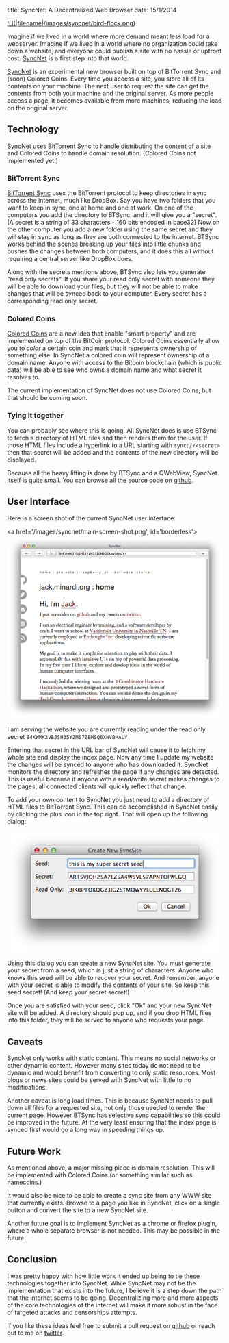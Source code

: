 title: SyncNet: A Decentralized Web Browser
date: 15/1/2014

<a href='http://en.wikipedia.org/wiki/File:A_wedge_of_starlings_-_geograph.org.uk_-_1069366.jpg' id='borderless'>
![](|filename|/images/syncnet/bird-flock.png)
</a>

Imagine if we lived in a world where more demand meant less load for a
webserver. Imagine if we lived in a world where no organization could take down
a website, and everyone could publish a site with no hassle or upfront cost.
[SyncNet][0] is a first step into that world.

[SyncNet][0] is an experimental new browser built on top of BitTorrent Sync and
(soon) Colored Coins. Every time you access a site, you store all of its
contents on your machine. The next user to request the site can get the
contents from both your machine and the original server. As more people access
a page, it becomes available from more machines, reducing the load on the
original server.

Technology
----------
SyncNet uses BitTorrent Sync to handle distributing the content of a site and
Colored Coins to handle domain resolution. (Colored Coins not implemented yet.)

### BitTorrent Sync

[BitTorrent Sync][2] uses the BitTorrent protocol to keep directories in sync across
the internet, much like DropBox. Say you have two folders that you want to keep
in sync, one at home and one at work. On one of the computers you add the
directory to BTSync, and it will give you a "secret".  (A secret is a string of
33 characters - 160 bits encoded in base32) Now on the other computer you add a
new folder using the same secret and they will stay in sync as long as they are
both connected to the internet. BTSync works behind the scenes breaking up your
files into little chunks and pushes the changes between both computers, and it
does this all without requiring a central server like DropBox does.

Along with the secrets mentions above, BTSync also lets you generate "read only
secrets". If you share your read only secret with someone they will be able to
download your files, but they will not be able to make changes that will be
synced back to your computer. Every secret has a corresponding read only
secret.

[2]: http://www.bittorrent.com/sync

### Colored Coins

[Colored Coins][1] are a new idea that enable "smart property" and are
implemented on top of the BitCoin protocol. Colored Coins essentially allow you
to _color_ a certain coin and mark that it represents ownership of something
else. In SyncNet a colored coin will represent ownership of a domain name.
Anyone with access to the Bitcoin blockchain (which is public data) will be
able to see who owns a domain name and what secret it resolves to.

The current implementation of SyncNet does not use Colored Coins, but that
should be coming soon.

[1]: https://docs.google.com/a/minardi.org/document/d/1AnkP_cVZTCMLIzw4DvsW6M8Q2JC0lIzrTLuoWu2z1BE/edit

### Tying it together

You can probably see where this is going. All SyncNet does is use BTSync to
fetch a directory of HTML files and then renders them for the user. If those
HTML files include a hyperlink to a URL starting with `sync://<secret>` then
that secret will be added and the contents of the new directory will be
displayed.

Because all the heavy lifting is done by BTSync and a QWebView, SyncNet itself
is quite small. You can browse all the source code on [github][0].

[0]: https://github.com/jminardi/syncnet

User Interface
--------------
Here is a screen shot of the current SyncNet user interface:

<a href='/images/syncnet/main-screen-shot.png', id='borderless'>
<img src='/images/syncnet/main-screen-shot.png' id='borderless' width=550>
</a>

I am serving the website you are currently reading under the read only secret
`B4KWMK3VBJSH35YZMS7ZEMSQ6XNVBHALY`

Entering that secret in the URL bar of SyncNet will cause it to fetch my whole
site and display the index page. Now any time I update my website the changes
will be synced to anyone who has downloaded it. SyncNet monitors the directory
and refreshes the page if any changes are detected. This is useful because if
anyone with a read/write secret makes changes to the pages, all connected
clients will quickly reflect that change.

To add your own content to SyncNet you just need to add a directory of HTML
files to BitTorrent Sync. This can be accomplished in SyncNet easily by
clicking the plus icon in the top right. That will open up the following
dialog:

<img src='/images/syncnet/new-site.png' id='borderless'>

Using this dialog you can create a new SyncNet site. You must generate your
secret from a seed, which is just a string of characters. Anyone who knows this
seed will be able to recover your secret. And remember, anyone with your secret
is able to modify the contents of your site. So keep this seed secret! (And
keep your secret secret!)

Once you are satisfied with your seed, click "Ok" and your new SyncNet site
will be added. A directory should pop up, and if you drop HTML files into this
folder, they will be served to anyone who requests your page.

Caveats
-------

SyncNet only works with static content. This means no social networks or other
dynamic content. However many sites today do not need to be dynamic and would
benefit from converting to only static resources. Most blogs or news sites
could be served with SyncNet with little to no modifications.

Another caveat is long load times. This is because SyncNet needs to pull down
all files for a requested site, not only those needed to render the current
page. However BTSync has selective sync capabilities so this could be improved
in the future. At the very least ensuring that the index page is synced first
would go a long way in speeding things up.

Future Work
-----------

As mentioned above, a major missing piece is domain resolution. This will be
implemented with Colored Coins (or something similar such as namecoins.)

It would also be nice to be able to create a sync site from any WWW site that
currently exists. Browse to a page you like in SyncNet, click on a single
button and convert the site to a new SyncNet site.

Another future goal is to implement SyncNet as a chrome or firefox plugin,
where a whole separate browser is not needed. This may be possible in the
future.

Conclusion
----------

I was pretty happy with how little work it ended up being to tie these
technologies together into SyncNet. While SyncNet may not be the implementation
that exists into the future, I believe it is a step down the path that the
internet seems to be going. Decentralizing more and more aspects of the core
technologies of the internet will make it more robust in the face of targeted
attacks and censorships attempts.

If you like these ideas feel free to submit a pull request on [github][0] or
reach out to me on [twitter][4].

[4]: http://twitter.com/jackminardi
